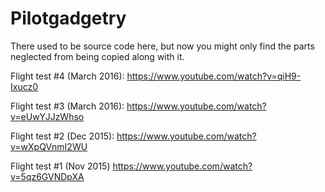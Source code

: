 # Pilotgadgetry

There used to be source code here, but now you might only find the parts neglected from being copied along with it.

Flight test #4 (March 2016):
https://www.youtube.com/watch?v=qiH9-Ixucz0

Flight test #3 (March 2016):
https://www.youtube.com/watch?v=eUwYJJzWhso

Flight test #2 (Dec 2015):
https://www.youtube.com/watch?v=wXpQVnmI2WU

Flight test #1 (Nov 2015)
https://www.youtube.com/watch?v=5qz6GVNDpXA
